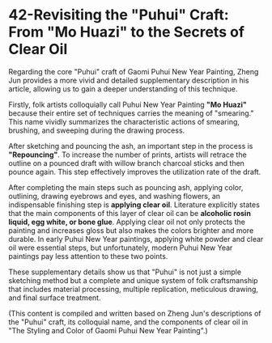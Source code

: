 
# 42-Revisiting the "Puhui" Craft: From "Mo Huazi" to the Secrets of Clear Oil

Regarding the core "Puhui" craft of Gaomi Puhui New Year Painting, Zheng Jun provides a more vivid and detailed supplementary description in his article, allowing us to gain a deeper understanding of this technique.

Firstly, folk artists colloquially call Puhui New Year Painting **"Mo Huazi"** because their entire set of techniques carries the meaning of "smearing." This name vividly summarizes the characteristic actions of smearing, brushing, and sweeping during the drawing process.

After sketching and pouncing the ash, an important step in the process is **"Repouncing"**. To increase the number of prints, artists will retrace the outline on a pounced draft with willow branch charcoal sticks and then pounce again. This step effectively improves the utilization rate of the draft.

After completing the main steps such as pouncing ash, applying color, outlining, drawing eyebrows and eyes, and washing flowers, an indispensable finishing step is **applying clear oil**. Literature explicitly states that the main components of this layer of clear oil can be **alcoholic rosin liquid, egg white, or bone glue**. Applying clear oil not only protects the painting and increases gloss but also makes the colors brighter and more durable. In early Puhui New Year paintings, applying white powder and clear oil were essential steps, but unfortunately, modern Puhui New Year paintings pay less attention to these two points.

These supplementary details show us that "Puhui" is not just a simple sketching method but a complete and unique system of folk craftsmanship that includes material processing, multiple replication, meticulous drawing, and final surface treatment.

(This content is compiled and written based on Zheng Jun's descriptions of the "Puhui" craft, its colloquial name, and the components of clear oil in "The Styling and Color of Gaomi Puhui New Year Painting".)
